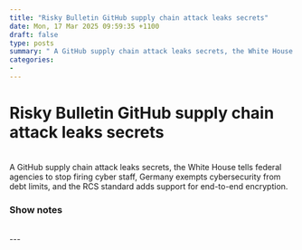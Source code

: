 ```yaml
---
title: "Risky Bulletin GitHub supply chain attack leaks secrets"
date: Mon, 17 Mar 2025 09:59:35 +1100
draft: false
type: posts
summary: " A GitHub supply chain attack leaks secrets, the White House tells federal agencies to stop firing cyber staff, Germany exempts cybersecurity from"
categories: 
- 
---
```

# Risky Bulletin GitHub supply chain attack leaks secrets


<br/>
A GitHub supply chain attack leaks secrets, the White House tells federal agencies to stop firing cyber staff, Germany exempts cybersecurity from debt limits, and the RCS standard adds support for end-to-end encryption.

### Show notes

<br/>
---
